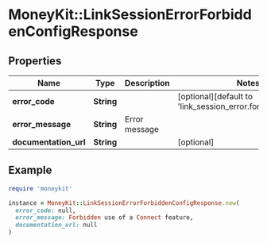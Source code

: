 # MoneyKit::LinkSessionErrorForbiddenConfigResponse

## Properties

| Name | Type | Description | Notes |
| ---- | ---- | ----------- | ----- |
| **error_code** | **String** |  | [optional][default to &#39;link_session_error.forbidden_config&#39;] |
| **error_message** | **String** | Error message |  |
| **documentation_url** | **String** |  | [optional] |

## Example

```ruby
require 'moneykit'

instance = MoneyKit::LinkSessionErrorForbiddenConfigResponse.new(
  error_code: null,
  error_message: Forbidden use of a Connect feature,
  documentation_url: null
)
```

